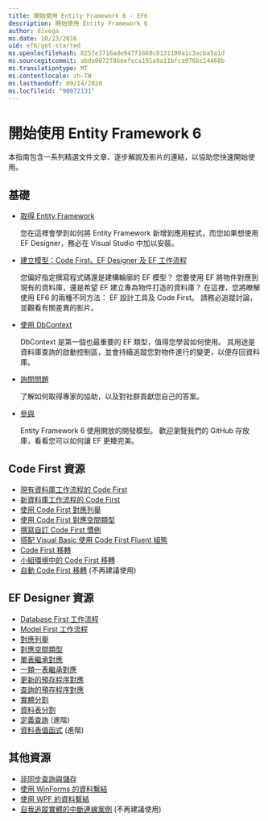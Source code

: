 ```yaml
---
title: 開始使用 Entity Framework 6 - EF6
description: 開始使用 Entity Framework 6
author: divega
ms.date: 10/23/2016
uid: ef6/get-started
ms.openlocfilehash: 825fe3716ade947f1660c8131100a1c3acba5a1d
ms.sourcegitcommit: abda0872f86eefeca191a9a11bfca976bc14468b
ms.translationtype: MT
ms.contentlocale: zh-TW
ms.lasthandoff: 09/14/2020
ms.locfileid: "90072131"
---
```

# <a name="get-started-with-entity-framework-6"></a>開始使用 Entity Framework 6

本指南包含一系列精選文件文章、逐步解說及影片的連結，以協助您快速開始使用。

## <a name="fundamentals"></a>基礎

* [取得 Entity Framework](xref:ef6/fundamentals/install)

  您在這裡會學到如何將 Entity Framework 新增到應用程式，而您如果想使用 EF Designer，務必在 Visual Studio 中加以安裝。

* [建立模型：Code First、EF Designer 及 EF 工作流程](xref:ef6/modeling/index)

  您偏好指定撰寫程式碼還是建構輪廓的 EF 模型？
您要使用 EF 將物件對應到現有的資料庫，還是希望 EF 建立專為物件打造的資料庫？
在這裡，您將瞭解使用 EF6 的兩種不同方法： EF 設計工具及 Code First。
請務必追蹤討論，並觀看有關差異的影片。

* [使用 DbContext](xref:ef6/fundamentals/working-with-dbcontext)

  DbContext 是第一個也最重要的 EF 類型，值得您學習如何使用。 其用途是資料庫查詢的啟動控制區，並會持續追蹤您對物件進行的變更，以便存回資料庫。

* [詢問問題](xref:ef6/resources/get-help)

  了解如何取得專家的協助，以及對社群貢獻您自己的答案。

* [參與](https://github.com/aspnet/EntityFramework6/)

  Entity Framework 6 使用開放的開發模型。 歡迎瀏覽我們的 GitHub 存放庫，看看您可以如何讓 EF 更臻完美。

## <a name="code-first-resources"></a>Code First 資源

  - [現有資料庫工作流程的 Code First](xref:ef6/modeling/code-first/workflows/existing-database)
  - [新資料庫工作流程的 Code First](xref:ef6/modeling/code-first/workflows/new-database)
  - [使用 Code First 對應列舉](xref:ef6/modeling/code-first/data-types/enums)
  - [使用 Code First 對應空間類型](xref:ef6/modeling/code-first/data-types/spatial)
  - [撰寫自訂 Code First 慣例](xref:ef6/modeling/code-first/conventions/custom)
  - [搭配 Visual Basic 使用 Code First Fluent 組態](xref:ef6/modeling/code-first/fluent/vb)
  - [Code First 移轉](xref:ef6/modeling/code-first/migrations/index)
  - [小組環境中的 Code First 移轉](xref:ef6/modeling/code-first/migrations/teams)
  - [自動 Code First 移轉](xref:ef6/modeling/code-first/migrations/automatic) (不再建議使用)

## <a name="ef-designer-resources"></a>EF Designer 資源
  - [Database First 工作流程](xref:ef6/modeling/designer/workflows/database-first)
  - [Model First 工作流程](xref:ef6/modeling/designer/workflows/model-first)
  - [對應列舉](xref:ef6/modeling/designer/data-types/enums)
  - [對應空間類型](xref:ef6/modeling/designer/data-types/spatial)
  - [單表繼承對應](xref:ef6/modeling/designer/inheritance/tph)
  - [一類一表繼承對應](xref:ef6/modeling/designer/inheritance/tpt)
  - [更新的預存程序對應](xref:ef6/modeling/designer/stored-procedures/cud)
  - [查詢的預存程序對應](xref:ef6/modeling/designer/stored-procedures/query)
  - [實體分割](xref:ef6/modeling/designer/entity-splitting)
  - [資料表分割](xref:ef6/modeling/designer/table-splitting)
  - [定義查詢](xref:ef6/modeling/designer/advanced/defining-query) (進階)
  - [資料表值函式](xref:ef6/modeling/designer/advanced/tvfs) (進階)

## <a name="other-resources"></a>其他資源
  - [非同步查詢與儲存](xref:ef6/fundamentals/async)
  - [使用 WinForms 的資料繫結](xref:ef6/fundamentals/databinding/winforms)
  - [使用 WPF 的資料繫結](xref:ef6/fundamentals/databinding/wpf)
  - [自我追蹤實體的中斷連線案例](xref:ef6/fundamentals/disconnected-entities/self-tracking-entities/walkthrough) (不再建議使用)
